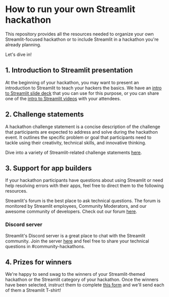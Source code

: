 # How to run your own Streamlit hackathon 

This repository provides all the resources needed to organize your own Streamlit-focused hackathon or to include Streamlit in a hackathon you're already planning.

Let's dive in!

## 1. Introduction to Streamlit presentation
At the beginning of your hackathon, you may want to present an introduction to Streamlit to teach your hackers the basics. We have an [intro to Streamlit slide deck](Intro_to_Streamlit.pptx) that you can use for this purpose, or you can share one of the [intro to Streamlit videos](https://github.com/carolinedlu/streamlit-hackathon/blob/main/videos.md) with your attendees.

## 2. Challenge statements
A hackathon challenge statement is a concise description of the challenge that participants are expected to address and solve during the hackathon event. It outlines the specific problem or goal that participants need to tackle using their creativity, technical skills, and innovative thinking.

Dive into a variety of Streamlit-related challenge statements [here](https://github.com/carolinedlu/streamlit-hackathon/tree/main/challenge-statements).

## 3. Support for app builders
If your hackathon participants have questions about using Streamlit or need help resolving errors with their apps, feel free to direct them to the following resources.

Streamlit's forum is the best place to ask technical questions. The forum is monitored by Streamlit employees, Community Moderators, and our awesome community of developers. Check out our forum [here](https://discuss.streamlit.io/).

### Discord server
Streamlit's Discord server is a great place to chat with the Streamlit community. Join the server [here](https://discord.gg/bTz5EDYh9Z) and feel free to share your technical questions in #community-hackathons.

## 4. Prizes for winners
We're happy to send swag to the winners of your Streamlit-themed hackathon or the Streamlit category of your hackathon. Once the winners have been selected, instruct them to complete [this form](https://forms.streamlit.io/community-hackathons) and we'll send each of them a Streamlit T-shirt!
